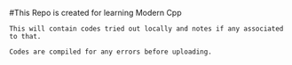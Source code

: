 #This Repo is created for learning Modern Cpp

	This will contain codes tried out locally and notes if any associated to that.
	
	Codes are compiled for any errors before uploading.